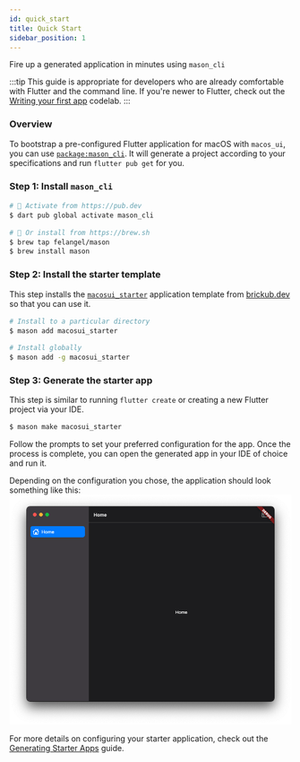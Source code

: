 ```yaml
---
id: quick_start
title: Quick Start
sidebar_position: 1
---
```


Fire up a generated application in minutes using `mason_cli`

:::tip
This guide is appropriate for developers who are already comfortable with Flutter and the command line. If you're newer to Flutter, check out the [Writing your first app](first_app.md) codelab.
:::

### Overview

To bootstrap a pre-configured Flutter application for macOS with `macos_ui`, you can use [`package:mason_cli`](https://pub.dev/packages/mason_cli). It will generate a project according to your specifications and run `flutter pub get` for you.

### Step 1: Install `mason_cli`

```sh
# 🎯 Activate from https://pub.dev
$ dart pub global activate mason_cli
```

```sh
# 🍺 Or install from https://brew.sh
$ brew tap felangel/mason
$ brew install mason
```

### Step 2: Install the starter template

This step installs the [`macosui_starter`](https://brickhub.dev/bricks/macosui_starter/1.2.1) application template from [brickub.dev](https://brickhub.dev) so that you can use it.

```sh
# Install to a particular directory
$ mason add macosui_starter
```

```sh
# Install globally
$ mason add -g macosui_starter
```

### Step 3: Generate the starter app

This step is similar to running `flutter create` or creating a new Flutter project via your IDE.

```sh
$ mason make macosui_starter
```

Follow the prompts to set your preferred configuration for the app. Once the process is complete, you can open the generated app in your IDE of choice and run it.

Depending on the configuration you chose, the application should look something like this:
![starter_app](../../static/img/starter_app.png)

For more details on configuring your starter application, check out the [Generating Starter Apps](../starter_apps) guide.